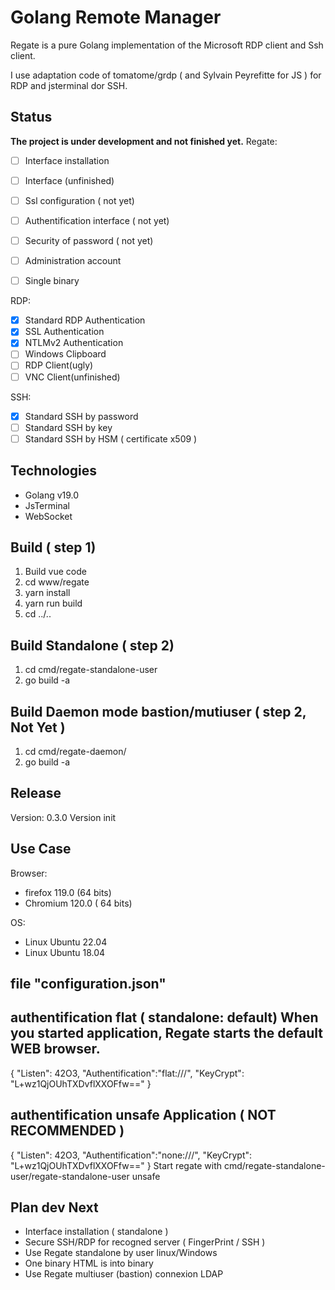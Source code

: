 # Golang Remote Manager

Regate is a pure Golang implementation of the Microsoft RDP client and Ssh client.

I use adaptation code of tomatome/grdp ( and Sylvain Peyrefitte for JS ) for RDP and jsterminal dor SSH.


## Status

**The project is under development and not finished yet.**
Regate:
* [ ] Interface installation
* [ ] Interface (unfinished)
* [ ] Ssl configuration ( not yet)
* [ ] Authentification interface ( not yet)
* [ ] Security of password ( not yet)
* [ ] Administration account
* [ ] Single binary


RDP:
* [x] Standard RDP Authentication
* [x] SSL Authentication
* [x] NTLMv2 Authentication
* [ ] Windows Clipboard
* [ ] RDP Client(ugly)
* [ ] VNC Client(unfinished)

SSH:
* [x] Standard SSH by password
* [ ] Standard SSH by key
* [ ] Standard SSH by HSM ( certificate x509 )

## Technologies

* Golang v19.0
* JsTerminal
* WebSocket

## Build ( step 1)
1. Build vue code
2. cd www/regate
3. yarn install
4. yarn run build
5. cd ../..

## Build Standalone ( step 2)
1. cd cmd/regate-standalone-user
2. go build -a

## Build Daemon mode bastion/mutiuser ( step 2, Not Yet )
1. cd cmd/regate-daemon/
2. go build -a 


## Release
Version: 0.3.0
Version init

## Use Case
Browser:
* firefox 119.0 (64 bits)
* Chromium 120.0 ( 64 bits)

OS:
* Linux Ubuntu 22.04 
* Linux Ubuntu 18.04 

## file "configuration.json"

## authentification flat ( standalone: default) When you started application, Regate starts the default WEB browser.
{
	"Listen": 42O3,
	"Authentification":"flat:///",
	"KeyCrypt": "L+wz1QjOUhTXDvflXXOFfw=="
}

## authentification unsafe Application ( NOT RECOMMENDED )
{
	"Listen": 42O3,
	"Authentification":"none:///",
	"KeyCrypt": "L+wz1QjOUhTXDvflXXOFfw=="
}
Start regate with cmd/regate-standalone-user/regate-standalone-user unsafe


## Plan dev Next
* Interface installation ( standalone )
* Secure SSH/RDP for recogned server ( FingerPrint / SSH )
* Use Regate standalone by user linux/Windows
* One binary HTML is into binary
* Use Regate multiuser (bastion) connexion LDAP

